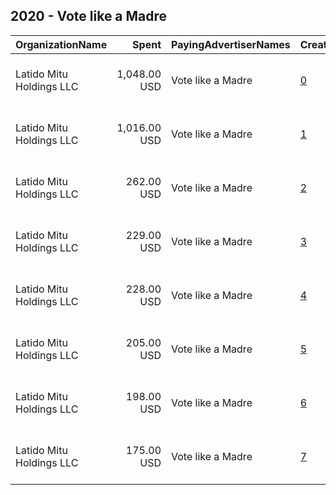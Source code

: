 ## 2020 - Vote like a Madre 
|OrganizationName|Spent|PayingAdvertiserNames|CreativeUrls|Impressions|Genders|AgeBrackets|CountryCodes|BillingAddresses|CandidateBallotInformation|
|:---|---:|:---|:---|---:|:---|:---|:---|:---|:---|
|Latido Mitu Holdings  LLC|1,048.00 USD|Vote like a Madre|[0](https://www.snap.com/political-ads/asset/6c477f8a28f5e43118d729a510db1b64ec598d07c341b654c44b5257d69e35a7?mediaType=mp4)|729,608|FEMALE||united states|"4712 Admiralty Way, #533,Marina Del Rey,90292,US"||
|Latido Mitu Holdings  LLC|1,016.00 USD|Vote like a Madre|[1](https://www.snap.com/political-ads/asset/dce9971e0c6e5a3ed16c3c9f468ede6bfb437c656505e135fcdebfb706bcc227?mediaType=mp4)|707,302|FEMALE||united states|"4712 Admiralty Way, #533,Marina Del Rey,90292,US"||
|Latido Mitu Holdings  LLC|262.00 USD|Vote like a Madre|[2](https://www.snap.com/political-ads/asset/a46a25651ea75489dbc00c8ddeacc65716be3d72b0ebb16b6780d961b1f8874f?mediaType=mp4)|49,542|FEMALE|21+|united states|"4712 Admiralty Way, #533,Marina Del Rey,90292,US"||
|Latido Mitu Holdings  LLC|229.00 USD|Vote like a Madre|[3](https://www.snap.com/political-ads/asset/6c477f8a28f5e43118d729a510db1b64ec598d07c341b654c44b5257d69e35a7?mediaType=mp4)|110,477||21+|united states|"4712 Admiralty Way, #533,Marina Del Rey,90292,US"||
|Latido Mitu Holdings  LLC|228.00 USD|Vote like a Madre|[4](https://www.snap.com/political-ads/asset/3c47a0d574dd910343106f052ec42d66eb0f0e97b3340a6dec7e97bf4bc2f40a?mediaType=mp4)|40,916|FEMALE|21+|united states|"4712 Admiralty Way, #533,Marina Del Rey,90292,US"||
|Latido Mitu Holdings  LLC|205.00 USD|Vote like a Madre|[5](https://www.snap.com/political-ads/asset/62e67bf2dfd0a9eb01783f9725ff478a3243c3833b02dbed7bcc45a594cbd5a5?mediaType=mp4)|99,251||21+|united states|"4712 Admiralty Way, #533,Marina Del Rey,90292,US"||
|Latido Mitu Holdings  LLC|198.00 USD|Vote like a Madre|[6](https://www.snap.com/political-ads/asset/dce9971e0c6e5a3ed16c3c9f468ede6bfb437c656505e135fcdebfb706bcc227?mediaType=mp4)|95,781||21+|united states|"4712 Admiralty Way, #533,Marina Del Rey,90292,US"||
|Latido Mitu Holdings  LLC|175.00 USD|Vote like a Madre|[7](https://www.snap.com/political-ads/asset/7dbe06eadb684827bdcbfac1e184916537fc3f48215d9acaf419b177063a62fd?mediaType=mp4)|32,283|FEMALE|21+|united states|"4712 Admiralty Way, #533,Marina Del Rey,90292,US"||
